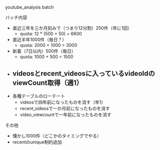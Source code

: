 youtube_analysis batch

バッチ内容
- 直近三年を三か月刻みで（つまり12分割）250件（年に1回）
  - quota: 12 * (500 + 50) = 6600
- 直近半年1000件（毎日？）
  - quota: 2000 + 1000 = 3000
- 新着（7日以内）500件（毎日）
  - quota: 1000 + 500 = 1500
- videosとrecent_videosに入っているvideoIdのviewCount取得（週1）
  - 
- 各種テーブルのローテート
  - videosで四年前になったものを消す（年1）
  - recent_videosで一か月前になったものを消す
  - video_viewcountで一年前になったものを消す

その他
- 懐かし1000件（どこかのタイミングでやる）
- recentのunique制約追加
